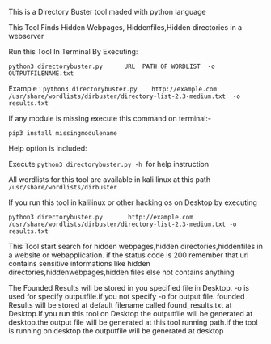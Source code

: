 This is a Directory Buster tool maded with python language

This Tool Finds Hidden Webpages, Hiddenfiles,Hidden directories in a   webserver

Run this Tool In Terminal By Executing:

```python3 directorybuster.py      URL  PATH OF WORDLIST  -o      OUTPUTFILENAME.txt```

Example : ```python3 directorybuster.py    http://example.com   /usr/share/wordlists/dirbuster/directory-list-2.3-medium.txt  -o  results.txt```

If any module is missing execute this command on terminal:-

```pip3 install missingmodulename```

Help option is included:

Execute ```python3 directorybuster.py -h ```for help instruction

All wordlists for this tool are available in kali linux at this path ```/usr/share/wordlists/dirbuster```

If you run this tool in kalilinux or other hacking os on Desktop by executing

```python3 directorybuster.py       http://example.com  /usr/share/wordlists/dirbuster/directory-list-2.3-medium.txt -o results.txt```

This Tool start search for hidden webpages,hidden directories,hiddenfiles in a website or webapplication. if the status code is 200 remember that url contains sensitive informations like hidden directories,hiddenwebpages,hidden files else not contains anything 

The Founded Results will be stored in you specified file in Desktop. -o is used for specify outputfile.if you not specify -o for output file. founded Results will be stored at default filename called found_results.txt at Desktop.If you run this tool on Desktop the outputfile will be generated at desktop.the output file will be generated at this tool running path.if the tool is running on desktop the outputfile will be generated at desktop

